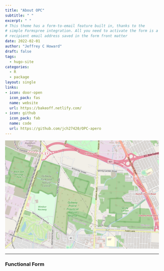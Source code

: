 ```yaml
---
title: "About OPC"
subtitle: " "
excerpt: " "
# This theme has a form-to-email feature built in, thanks to the
# simple Formspree integration. All you need to activate the form is a valid
# recipient email address saved in the form front matter
date: 2022-02-01
author: "Jeffrey C Howard"
draft: false
tags:
  - hugo-site
categories:
  - R
  - package
layout: single
links:
- icon: door-open
  icon_pack: fas
  name: website
  url: https://bakeoff.netlify.com/
- icon: github
  icon_pack: fab
  name: code
  url: https://github.com/jch27420/OPC-apero
---
```


![OPC map](OPCmap1.jpg)

---

### Functional Form

<!-- This theme has a **form-to-email** feature built in, thanks to the simple Formspree integration. All you need to activate the form is a valid recipient email address saved in the front matter of the form (`/content/forms/contact.md`). Of course, the example shown below (`your@email.here`) must not be used. Please use your actual email address.

```toml
# please replace with a valid Formspree form id or email address
formspree_form_id: your@email.here
```

Update that file and you're ready to begin receiving submissions. Just submit the active form for the first time, and complete the email address verification step with Formspree, and your contact form is live. The next time someone fills it out, the submission will land in your inbox.

### Multiple Layouts

The files included with the theme have a contact page ready for copy/paste, or you can type `hugo new forms/contact.md` and you're off to the races. There are two layouts for `forms` – `split-right`, and `split-left` – you guessed it, one puts the form on the right and the other on the left. You just fill out the front matter, and the rest is automatic.

```toml
# layout options: split-right or split-left
layout: split-right
```

![Contact Form Split Right Layout Screenshot](built-in-contact-form-screenshot.png)

Both layouts display the page title and description opposite the form, and you can also choose to show your social icon links if you have those configured in the `config.toml` file.

-->







